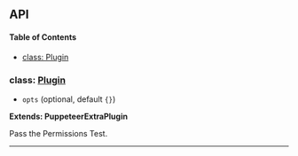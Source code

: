 ## API

<!-- Generated by documentation.js. Update this documentation by updating the source code. -->

#### Table of Contents

- [class: Plugin](#class-plugin)

### class: [Plugin](https://github.com/berstend/puppeteer-extra/blob/8470567a4ea8fe0eb677d16e6b32e817a3ea726c/packages/puppeteer-extra-plugin-stealth/evasions/navigator.permissions/index.js#L11-L48)

- `opts` (optional, default `{}`)

**Extends: PuppeteerExtraPlugin**

Pass the Permissions Test.

---

